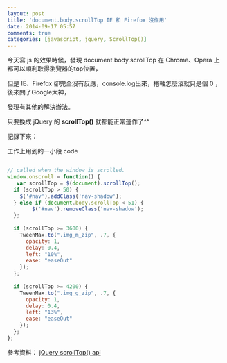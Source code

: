 ```yaml
---
layout: post
title: 'document.body.scrollTop IE 和 Firefox 沒作用'
date: 2014-09-17 05:57
comments: true
categories: [javascript, jquery, ScrollTop()]
---
```

今天寫 js 的效果時候，發現 document.body.scrollTop 在 Chrome、Opera 上都可以順利取得瀏覽器的top位置，

但是 IE、Firefox 卻完全沒有反應，console.log出來，捲軸怎麼滾就只是個 0 ，後來問了Google大神，

發現有其他的解決辦法。

只要換成 jQuery 的  **scrollTop()**  就都能正常運作了^^

記錄下來：

<!--more-->

工作上用到的一小段 code

``` js 

// called when the window is scrolled.
window.onscroll = function() {
   var scrollTop = $(document).scrollTop();
  if (scrollTop > 50) {
  	$('#nav').addClass('nav-shadow');
  } else if (document.body.scrollTop < 51) {
 		$('#nav').removeClass('nav-shadow');
  };
  
  if (scrollTop >= 3600) {
    TweenMax.to(".img_m_zip", .7, {
      opacity: 1,
      delay: 0.4,
      left: "10%",
      ease: "easeOut"
    });
  };
  
  if (scrollTop >= 4200) {
    TweenMax.to(".img_g_zip", .7, {
      opacity: 1,
      delay: 0.4,
      left: "13%",
      ease: "easeOut"
    });
  };
};

```

參考資料： [jQuery scrollTop() api](http://api.jquery.com/scrollTop/)